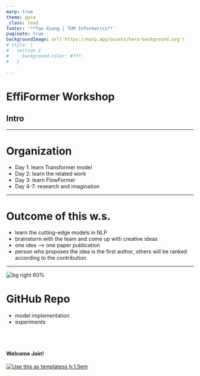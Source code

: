 ```yaml
---
marp: true
theme: gaia
_class: lead
footer: '**Tao Xiang | TUM Informatics**'
paginate: true
backgroundImage: url('https://marp.app/assets/hero-background.svg')
# style: |
#   section {
#     background-color: #fff;
#   }
  
---
```


<!-- ![bg left:40% 80%](https://marp.app/assets/marp.svg) -->

# EffiFormer Workshop

## Intro

---

# Organization

- Day 1: learn Transformer model
- Day 2: learn the related work
- Day 3: learn FlowFormer
- Day 4-7: research and imagination 

---
# Outcome of this w.s.
- learn the cutting-edge models in NLP
- brainstorm with the team and come up with creative ideas
- one idea --> one paper publication
- person who proposes the idea is the first author, others will be ranked according to the contribution

---
![bg right 60%](https://icongr.am/octicons/mark-github.svg)

# GitHub Repo
- model implementation
- experiments

<br>
<br>

#### Welcome Join!

[![Use this as templatess h:1.5em](https://badgen.net/badge/icon/github?icon=github&label)](https://github.com/TUM-EffiFormer)




